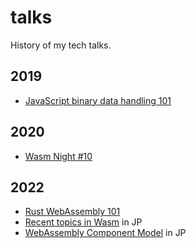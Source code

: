 # talks

History of my tech talks.

## 2019

- [JavaScript binary data handling 101](https://chikoski.info/talks/20190425-wejs/)

## 2020

- [Wasm Night #10](bit.ly/wasmnight-10)

## 2022

- [Rust WebAssembly 101](https://bit.ly/rust-wasm-101)
- [Recent topics in Wasm](https://bit.ly/techfeed2022-wasm-01) in JP
- [WebAssembly Component Model](https://bit.ly/3XMt3t9) in JP
